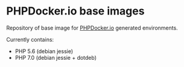 PHPDocker.io base images
========================

Repository of base image for [PHPDocker.io](http://phpdocker.io) generated environments.

Currently contains:
 * PHP 5.6 (debian jessie)
 * PHP 7.0 (debian jessie + dotdeb)
